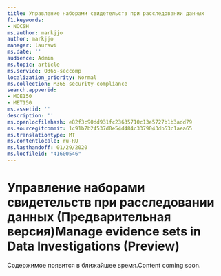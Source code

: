 ```yaml
---
title: Управление наборами свидетельств при расследовании данных
f1.keywords:
- NOCSH
ms.author: markjjo
author: markjjo
manager: laurawi
ms.date: ''
audience: Admin
ms.topic: article
ms.service: O365-seccomp
localization_priority: Normal
ms.collection: M365-security-compliance
search.appverid:
- MOE150
- MET150
ms.assetid: ''
description: ''
ms.openlocfilehash: e82f3c90dd931fc23635710c13e5727b1b3add79
ms.sourcegitcommit: 1c91b7b24537d0e54d484c3379043db53c1aea65
ms.translationtype: MT
ms.contentlocale: ru-RU
ms.lasthandoff: 01/29/2020
ms.locfileid: "41600546"
---
```

# <a name="manage-evidence-sets-in-data-investigations-preview"></a><span data-ttu-id="454e1-102">Управление наборами свидетельств при расследовании данных (Предварительная версия)</span><span class="sxs-lookup"><span data-stu-id="454e1-102">Manage evidence sets in Data Investigations (Preview)</span></span>  

<span data-ttu-id="454e1-103">Содержимое появится в ближайшее время.</span><span class="sxs-lookup"><span data-stu-id="454e1-103">Content coming soon.</span></span>

  

